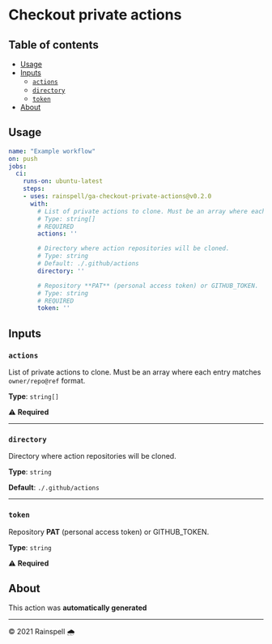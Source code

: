 # Checkout private actions

## Table of contents

- [Usage](#usage)
- [Inputs](#inputs)
  - [`actions`](#actions)
  - [`directory`](#directory)
  - [`token`](#token)
- [About](#about)

## Usage

```yaml
name: "Example workflow"
on: push
jobs:
  ci:
    runs-on: ubuntu-latest
    steps:
    - uses: rainspell/ga-checkout-private-actions@v0.2.0
      with:
        # List of private actions to clone. Must be an array where each entry matches `owner/repo@ref` format.
        # Type: string[]
        # REQUIRED
        actions: ''

        # Directory where action repositories will be cloned.
        # Type: string
        # Default: ./.github/actions
        directory: ''

        # Repository **PAT** (personal access token) or GITHUB_TOKEN.
        # Type: string
        # REQUIRED
        token: ''

```
## Inputs

### `actions`

List of private actions to clone. Must be an array where each entry matches `owner/repo@ref` format.

**Type**: `string[]`

⚠️ **Required**

---

### `directory`

Directory where action repositories will be cloned.

**Type**: `string`

**Default**: `./.github/actions`

---

### `token`

Repository **PAT** (personal access token) or GITHUB_TOKEN.

**Type**: `string`

⚠️ **Required**



## About
This action was **automatically generated**

---
© 2021 Rainspell 🌧️
